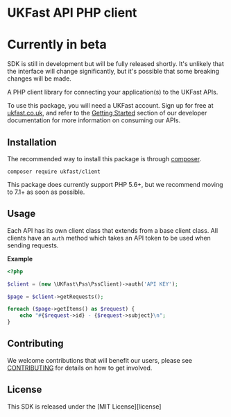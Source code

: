 UKFast API PHP client
=====================

# Currently in beta

SDK is still in development but will be fully released shortly. It's unlikely that the interface will change significantly, but it's possible that some breaking changes will be made.

A PHP client library for connecting your application(s) to the UKFast APIs. 

To use this package, you will need a UKFast account. Sign up for free at [ukfast.co.uk][1], 
and refer to the [Getting Started][2] section of our developer documentation for more information on consuming our APIs.


Installation
------------

The recommended way to install this package is through [composer](https://getcomposer.org).

```
composer require ukfast/client
```

This package does currently support PHP 5.6+, but we recommend moving to 7.1+ as soon as possible. 


Usage
-----

Each API has its own client class that extends from a base client class. All clients have an `auth` method which takes an API token to be used when sending requests.

**Example**

```php
<?php

$client = (new \UKFast\Pss\PssClient)->auth('API KEY');

$page = $client->getRequests();

foreach ($page->getItems() as $request) {
    echo "#{$request->id} - {$request->subject}\n";
}
```


Contributing
------------

We welcome contributions that will benefit our users, 
please see [CONTRIBUTING](CONTRIBUTING.md) for details on how to get involved.


License
-------

This SDK is released under the [MIT License][license]


[1]: https://www.ukfast.co.uk/myukfast-signup.html??utm_source=github&utm_medium=link&utm_campaign=apio
[2]: https://developers.ukfast.io/getting-started?utm_source=github&utm_medium=link&utm_campaign=apio
